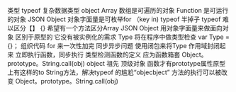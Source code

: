  类型 typeof 
复杂数据类型 object
Array 数组是可遍历的对象
Function 是可运行的对象
JSON Object 对象字面量是可枚举for （key in)
typeof  半掉子 typeof 难以区分【】 {}
希望有一个方法区分Array  JSON Object
用对象字面量来做面向对象 区别于原型的 它没有被实例化的需求 Type 将在程序中做类型检查
var Type ={}； 组织代码
for 来一次性加完 同步异步问题
使用闭包来将Type 作用域封闭起来
立即执行函数，同步执行 类型检测函数的定义 应为函数箱套 
Object。prototype。String.call(obj)
object 祖先 顶级对象 函数才有prototype属性原型 上有这样的to String方法，解决typeof 的尴尬“objecbject”
方法的执行可以被改变
Object。prototype。String.call(obj)